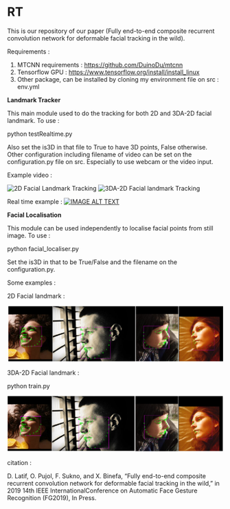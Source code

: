 # RT

This is our repository of our paper (Fully  end-to-end composite recurrent convolution network for deformable facial tracking in the wild). 

Requirements : 
1. MTCNN requirements : https://github.com/DuinoDu/mtcnn
2. Tensorflow GPU : https://www.tensorflow.org/install/install_linux
3. Other package, can be installed by cloning my environment file on src : env.yml

<b> Landmark Tracker </b>

This main module used to do the tracking for both 2D and 3DA-2D facial landmark. To use : 
  
  python testRealtime.py
  
Also set the is3D in that file to True to have 3D points, False otherwise. Other configuration including filename of video can be set on the configuration.py file on src. Especially to use webcam or the video input. 

Example video : 

![2D Facial Landmark Tracking](trumpShort.gif)
![3DA-2D Facial landmark Tracking](obamaShort.gif)

Real time example : 
[![IMAGE ALT TEXT](http://img.youtube.com/vi/iUwJQelqYV4/0.jpg)](http://www.youtube.com/watch?v=iUwJQelqYV4 "Demo video of facial tracking")
  
<b> Facial Localisation </b>

This module can be used independently to localise facial points from still image. To use : 

  python facial_localiser.py 
  
Set the is3D in that to be True/False and the filename on the configuration.py.

Some examples : 

2D Facial landmark : 

![Localisation example of 2D landmark](2d.png)

3DA-2D Facial landmark : 

python train.py

![Localisation example of 3DA-2D landmark](3d.png)

citation : 

D.  Latif,  O.  Pujol,  F.  Sukno,  and  X.  Binefa,  “Fully  end-to-end composite recurrent convolution network for deformable facial tracking in the wild,” in 2019 14th IEEE InternationalConference on Automatic Face Gesture Recognition (FG2019), In Press.
